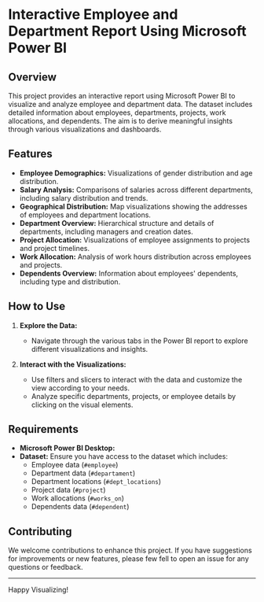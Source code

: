 # Interactive Employee and Department Report Using Microsoft Power BI

## Overview
This project provides an interactive report using Microsoft Power BI to visualize and analyze employee and department data. The dataset includes detailed information about employees, departments, projects, work allocations, and dependents. The aim is to derive meaningful insights through various visualizations and dashboards.

## Features
- **Employee Demographics:** Visualizations of gender distribution and age distribution.
- **Salary Analysis:** Comparisons of salaries across different departments, including salary distribution and trends.
- **Geographical Distribution:** Map visualizations showing the addresses of employees and department locations.
- **Department Overview:** Hierarchical structure and details of departments, including managers and creation dates.
- **Project Allocation:** Visualizations of employee assignments to projects and project timelines.
- **Work Allocation:** Analysis of work hours distribution across employees and projects.
- **Dependents Overview:** Information about employees' dependents, including type and distribution.

## How to Use
1. **Explore the Data:**
   - Navigate through the various tabs in the Power BI report to explore different visualizations and insights.

2. **Interact with the Visualizations:**
   - Use filters and slicers to interact with the data and customize the view according to your needs.
   - Analyze specific departments, projects, or employee details by clicking on the visual elements.

## Requirements
- **Microsoft Power BI Desktop:**
- **Dataset:** Ensure you have access to the dataset which includes:
  - Employee data (`#employee`)
  - Department data (`#departament`)
  - Department locations (`#dept_locations`)
  - Project data (`#project`)
  - Work allocations (`#works_on`)
  - Dependents data (`#dependent`)

## Contributing
We welcome contributions to enhance this project. If you have suggestions for improvements or new features, please few fell to open an issue for any questions or feedback.

---

Happy Visualizing!
